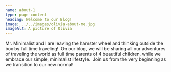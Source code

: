 ```yaml
---
name: about-1
type: page-content
heading: Welcome to our Blog!
image: ../../images/olivia-about-me.jpg
imageAlt: A picture of Olivia
---
```

Mr. Minimalist and I are leaving the hamster wheel and thinking outside the box by full time traveling!  On our blog, we will be sharing all our adventures of traveling the world as full time parents of 4 beautiful children, while we embrace our simple, minimalist lifestyle.  Join us from the very beginning as we transition to our new normal!